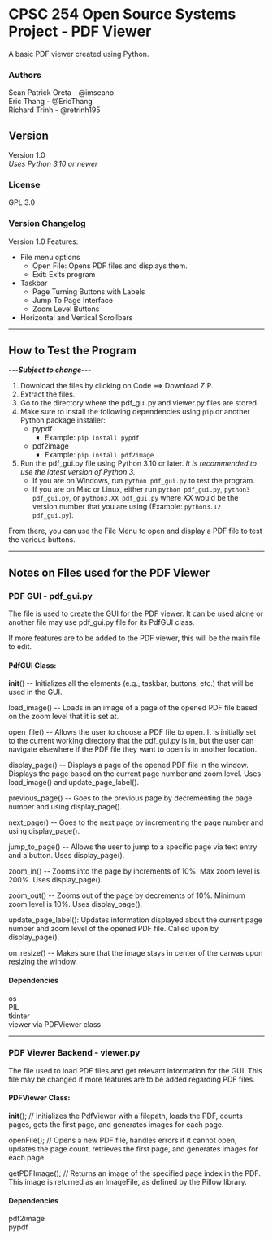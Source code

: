 # CPSC 254 Open Source Systems Project - PDF Viewer

A basic PDF viewer created using Python.

### Authors
Sean Patrick Oreta - @imseano<br/>
Eric Thang - @EricThang<br/>
Richard Trinh - @retrinh195

## Version
Version 1.0<br/>
*Uses Python 3.10 or newer*

### License
GPL 3.0

### Version Changelog
Version 1.0 Features:
+ File menu options
   - Open File: Opens PDF files and displays them.
   - Exit: Exits program
+ Taskbar
    - Page Turning Buttons with Labels
    - Jump To Page Interface
    - Zoom Level Buttons
+ Horizontal and Vertical Scrollbars

-----------------------------------------------------

## How to Test the Program
---***Subject to change***---
1. Download the files by clicking on Code ==> Download ZIP.
2. Extract the files.
3. Go to the directory where the pdf_gui.py and viewer.py files are stored.
4. Make sure to install the following dependencies using `pip` or another Python package installer:
   - pypdf
       * Example: `pip install pypdf`
   - pdf2image
       * Example: `pip install pdf2image`
5. Run the pdf_gui.py file using Python 3.10 or later. *It is recommended to use the latest version of Python 3.*
    - If you are on Windows, run `python pdf_gui.py` to test the program.
    - If you are on Mac or Linux, either run `python pdf_gui.py`, `python3 pdf_gui.py`, or `python3.XX pdf_gui.py` where XX would be the version number that you are using (Example: `python3.12 pdf_gui.py`).

From there, you can use the File Menu to open and display a PDF file to test the various buttons.

-----------------------------------------------------

## Notes on Files used for the PDF Viewer
### PDF GUI - pdf_gui.py
The file is used to create the GUI for the PDF viewer. It can be used alone or another file may use pdf_gui.py file for its PdfGUI class.

If more features are to be added to the PDF viewer, this will be the main file to edit.

#### PdfGUI Class:
__init__() -- Initializes all the elements (e.g., taskbar, buttons, etc.) that will be used in the GUI.

load_image() -- Loads in an image of a page of the opened PDF file based on the zoom level that it is set at.

open_file() -- Allows the user to choose a PDF file to open. It is initially set to the current working directory that the pdf_gui.py is in, but the user can navigate elsewhere if the PDF file they want to open is in another location.

display_page() -- Displays a page of the opened PDF file in the window. Displays the page based on the current page number and zoom level. Uses load_image() and update_page_label().

previous_page() -- Goes to the previous page by decrementing the page number and using display_page().

next_page() -- Goes to the next page by incrementing the page number and using display_page().

jump_to_page() -- Allows the user to jump to a specific page via text entry and a button. Uses display_page().

zoom_in() -- Zooms into the page by increments of 10%. Max zoom level is 200%. Uses display_page().

zoom_out() -- Zooms out of the page by decrements of 10%. Minimum zoom level is 10%. Uses display_page().

update_page_label(): Updates information displayed about the current page number and zoom level of the opened PDF file. Called upon by display_page().

on_resize() -- Makes sure that the image stays in center of the canvas upon resizing the window.

#### Dependencies
os<br/>
PIL<br/>
tkinter<br/>
viewer via PDFViewer class

-----------------------------------------------------

### PDF Viewer Backend - viewer.py
The file used to load PDF files and get relevant information for the GUI. This file may be changed if more features are to be added regarding PDF files.

#### PDFViewer Class:
__init__(); // Initializes the PdfViewer with a filepath, loads the PDF, counts pages, gets the first page, and generates images for each page.

openFile(); // Opens a new PDF file, handles errors if it cannot open, updates the page count, retrieves the first page, and generates images for each page.

getPDFImage(); // Returns an image of the specified page index in the PDF. This image is returned as an ImageFile, as defined by the Pillow library.


#### Dependencies
pdf2image<br/>
pypdf
